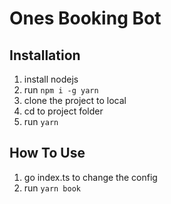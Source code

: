 # Ones Booking Bot

## Installation
1. install nodejs
2. run ```npm i -g yarn```
3. clone the project to local
4. cd to project folder
5. run ```yarn```

## How To Use
1. go index.ts to change the config
2. run ```yarn book```
